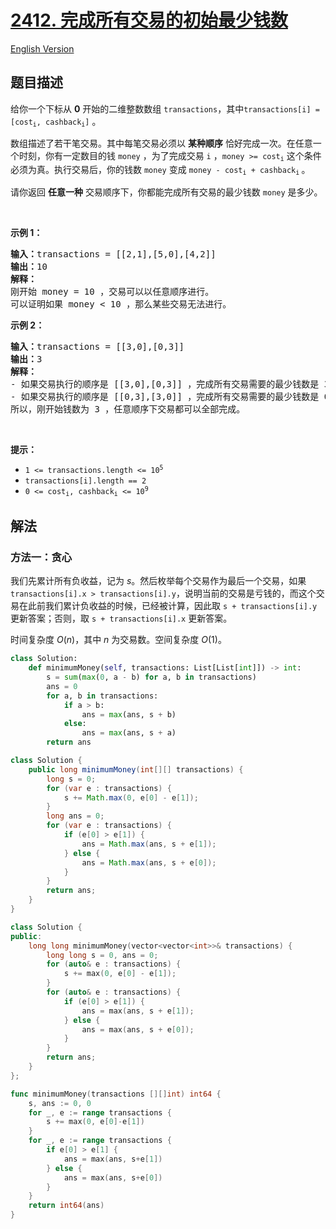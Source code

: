 # [2412. 完成所有交易的初始最少钱数](https://leetcode.cn/problems/minimum-money-required-before-transactions)

[English Version](/solution/2400-2499/2412.Minimum%20Money%20Required%20Before%20Transactions/README_EN.md)

## 题目描述

<!-- 这里写题目描述 -->

<p>给你一个下标从 <strong>0</strong>&nbsp;开始的二维整数数组&nbsp;<code><font face="monospace">transactions</font></code>，其中<code>transactions[i] = [cost<sub>i</sub>, cashback<sub>i</sub>]</code>&nbsp;。</p>

<p>数组描述了若干笔交易。其中每笔交易必须以 <strong>某种顺序</strong> 恰好完成一次。在任意一个时刻，你有一定数目的钱&nbsp;<code>money</code>&nbsp;，为了完成交易&nbsp;<code>i</code>&nbsp;，<code>money &gt;= cost<sub>i</sub></code>&nbsp;这个条件必须为真。执行交易后，你的钱数&nbsp;<code>money</code> 变成&nbsp;<code>money - cost<sub>i</sub> + cashback<sub>i</sub></code><sub>&nbsp;</sub>。</p>

<p>请你返回 <strong>任意一种</strong> 交易顺序下，你都能完成所有交易的最少钱数<em>&nbsp;</em><code>money</code>&nbsp;是多少。</p>

<p>&nbsp;</p>

<p><strong>示例 1：</strong></p>

<pre>
<b>输入：</b>transactions = [[2,1],[5,0],[4,2]]
<b>输出：</b>10
<strong>解释：
</strong>刚开始 money = 10 ，交易可以以任意顺序进行。
可以证明如果 money &lt; 10 ，那么某些交易无法进行。
</pre>

<p><strong>示例 2：</strong></p>

<pre>
<strong>输入：</strong>transactions = [[3,0],[0,3]]
<b>输出：</b>3
<strong>解释：</strong>
- 如果交易执行的顺序是 [[3,0],[0,3]] ，完成所有交易需要的最少钱数是 3 。
- 如果交易执行的顺序是 [[0,3],[3,0]] ，完成所有交易需要的最少钱数是 0 。
所以，刚开始钱数为 3 ，任意顺序下交易都可以全部完成。
</pre>

<p>&nbsp;</p>

<p><strong>提示：</strong></p>

<ul>
	<li><code>1 &lt;= transactions.length &lt;= 10<sup>5</sup></code></li>
	<li><code>transactions[i].length == 2</code></li>
	<li><code>0 &lt;= cost<sub>i</sub>, cashback<sub>i</sub> &lt;= 10<sup>9</sup></code></li>
</ul>

## 解法

### 方法一：贪心

我们先累计所有负收益，记为 $s$。然后枚举每个交易作为最后一个交易，如果 `transactions[i].x > transactions[i].y`，说明当前的交易是亏钱的，而这个交易在此前我们累计负收益的时候，已经被计算，因此取 `s + transactions[i].y` 更新答案；否则，取 `s + transactions[i].x` 更新答案。

时间复杂度 $O(n)$，其中 $n$ 为交易数。空间复杂度 $O(1)$。

<!-- tabs:start -->

```python
class Solution:
    def minimumMoney(self, transactions: List[List[int]]) -> int:
        s = sum(max(0, a - b) for a, b in transactions)
        ans = 0
        for a, b in transactions:
            if a > b:
                ans = max(ans, s + b)
            else:
                ans = max(ans, s + a)
        return ans
```

```java
class Solution {
    public long minimumMoney(int[][] transactions) {
        long s = 0;
        for (var e : transactions) {
            s += Math.max(0, e[0] - e[1]);
        }
        long ans = 0;
        for (var e : transactions) {
            if (e[0] > e[1]) {
                ans = Math.max(ans, s + e[1]);
            } else {
                ans = Math.max(ans, s + e[0]);
            }
        }
        return ans;
    }
}
```

```cpp
class Solution {
public:
    long long minimumMoney(vector<vector<int>>& transactions) {
        long long s = 0, ans = 0;
        for (auto& e : transactions) {
            s += max(0, e[0] - e[1]);
        }
        for (auto& e : transactions) {
            if (e[0] > e[1]) {
                ans = max(ans, s + e[1]);
            } else {
                ans = max(ans, s + e[0]);
            }
        }
        return ans;
    }
};
```

```go
func minimumMoney(transactions [][]int) int64 {
	s, ans := 0, 0
	for _, e := range transactions {
		s += max(0, e[0]-e[1])
	}
	for _, e := range transactions {
		if e[0] > e[1] {
			ans = max(ans, s+e[1])
		} else {
			ans = max(ans, s+e[0])
		}
	}
	return int64(ans)
}
```

<!-- tabs:end -->

<!-- end -->
